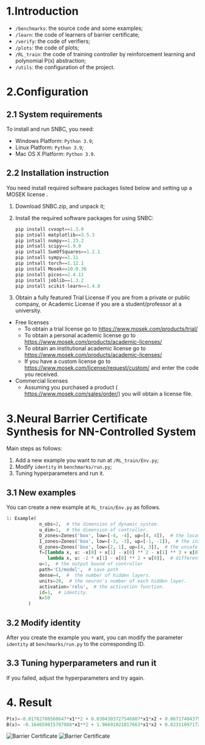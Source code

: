 # 1.Introduction



* `/benchmarks`: the source code and some examples;
* `/learn`: the code of learners of barrier certificate;
* `/verify`: the code of verifiers;
* `/plots`: the code of plots;
* `/RL_train`: the code of training controller by reinforcement learning and polynomial P(x) abstraction;
* `/utils`: the configuration of the project.


# 2.Configuration

## 2.1 System requirements

To install and run SNBC, you need:

* Windows Platform: `Python 3.9`;
* Linux Platform: `Python 3.9`;
* Mac OS X Platform: `Python 3.9`.

## 2.2 Installation instruction

You need install required software packages listed below and setting up a MOSEK license .

1. Download SNBC.zip, and unpack it;
2. Install the required software packages for using SNBC:

    ```python
    pip install cvxopt==1.3.0
    pip intsall matplotlib==3.5.3
    pip intsall numpy==1.23.2
    pip intsall scipy==1.9.0
    pip intsall SumOfSquares==1.2.1
    pip intsall sympy==1.11
    pip intsall torch==1.12.1
    pip install Mosek==10.0.30
    pip install picos==2.4.11
    pip install joblib==1.3.2
    pip install scikit-learn==1.4.0
    ```

3. Obtain a fully featured Trial License if you are from a private or public company, or Academic License if you are a student/professor at a university.

* Free licenses
  * To obtain a trial license go to <https://www.mosek.com/products/trial/>
  * To obtain a personal academic license go to <https://www.mosek.com/products/academic-licenses/>
  * To obtain an institutional academic license go to <https://www.mosek.com/products/academic-licenses/>
  * If you have a custom license go to <https://www.mosek.com/license/request/custom/> and enter the code you received.
* Commercial licenses
  * Assuming you purchased a product ( <https://www.mosek.com/sales/order/>) you will obtain a license file.

# 3.Neural Barrier Certificate Synthesis for NN-Controlled System 

Main steps as follows:

1. Add a new example you want to run at `/RL_train/Env.py`;
2. Modify `identity` in `benchmarks/run.py`;
3. Tuning hyperparameters and run it.

## 3.1 New examples

You can create a new example at `RL_train/Env.py` as follows.

```python
1: Example(
            n_obs=2,  # the dimension of dynamic system.
            u_dim=1,  # the dimension of controller.
            D_zones=Zones('box', low=[-4, -4], up=[4, 4]),  # the location domain of system.
            I_zones=Zones('box', low=[-3, -3], up=[-1, -1]),  # the initial region of system.
            U_zones=Zones('box', low=[2, 1], up=[4, 3]),  # the unsafe region of system.
            f=[lambda x, u: -x[0] + x[1] - x[0] ** 2 - x[1] ** 3 + x[0] + u[0],  
               lambda x, u: -2 * x[1] - x[0] ** 2 + u[0]],  # differential equations of system.
            u=1,  # the output bound of controller 
            path='C1/model',  # save path
            dense=4,  #  the number of hidden layers.
            units=20,  # the neuron's number of each hidden layer.
            activation='relu',  # the activation function. 
            id=1,  # identity.
            k=50 
        )
```

## 3.2 Modify identity

After you create the example you want, you can modify the parameter `identity` at `benchmarks/run.py` to the corresponding ID.

## 3.3 Tuning hyperparameters and run it

If you failed, adjust the hyperparameters and try again.

# 4. Result

```python
P(x)=-0.01782780568647*x1**2 + 0.0304303727546807*x1*x2 + 0.0671740437924431*x1 - 0.234335039813611*x2**2 - 0.837997680548356*x2
B(x)= -0.164659815707088*x1**2 + 1.96691021817663*x1*x2 + 0.823110971728375*x1 - 2.31320037980075*x2**2 + 15.9294101325842*x2 - 3.10400062966616
```

![Barrier Certificate](https://github.com/blliu6/SNBC/tree/main/benchmarks/img/C1_2d.png)
![Barrier Certificate](https://github.com/blliu6/SNBC/tree/main/benchmarks/img/C1_3d.png)


